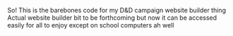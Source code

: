 So! 
This is the barebones code for my D&D campaign website builder thing<br>
Actual website builder bit to be forthcoming
but now it can be accessed easily for all to enjoy
except on school computers
ah well
